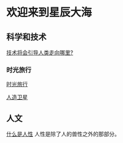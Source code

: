 # 欢迎来到星辰大海

## 科学和技术
[技术将会引导人类走向哪里?](https://linghushaoxia.github.io/)

### 时光旅行

[时光旅行](https://linghushaoxia.github.io/)

[人造卫星](https://linghushaoxia.github.io/)

## 人文
[什么是人性](https://linghushaoxia.github.io/)
	人性是除了人的兽性之外的那部分。
